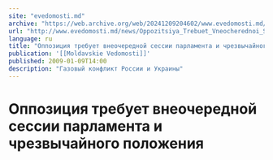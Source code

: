 ```yaml
---
site: "evedomosti.md"
archive: "https://web.archive.org/web/20241209204602/www.evedomosti.md/news/Oppozitsiya_Trebuet_Vneocherednoi_Sessii_Parlamenta_I_Chrezvychainogo_Polozheniya"
url: "http://www.evedomosti.md/news/Oppozitsiya_Trebuet_Vneocherednoi_Sessii_Parlamenta_I_Chrezvychainogo_Polozheniya"
language: ru
title: "Оппозиция требует внеочередной сессии парламента и чрезвычайного положения"
publication: '[[Moldavskie Vedomosti]]'
published: 2009-01-09T14:00
description: "Газовый конфликт России и Украины"
---
```


# Оппозиция требует внеочередной сессии парламента и чрезвычайного положения

